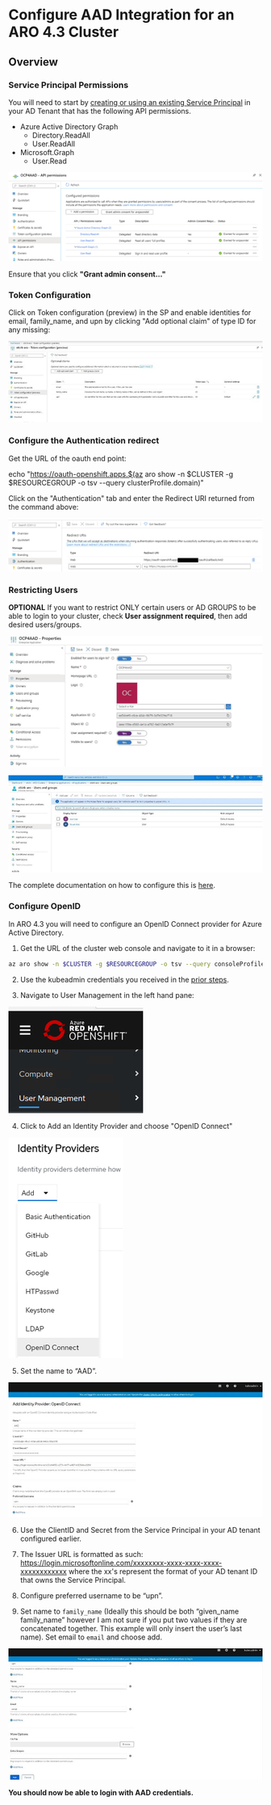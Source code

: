 # Configure AAD Integration for an ARO 4.3 Cluster

## Overview

### Service Principal Permissions

You will need to start by [creating or using an existing Service Principal](https://docs.microsoft.com/en-us/azure/openshift/howto-aad-app-configuration#create-an-azure-ad-app-registration) in your AD Tenant that has the following API permissions.  
 
-	Azure Active Directory Graph
    -	Directory.ReadAll
    -	User.ReadAll
-	Microsoft.Graph
    -   User.Read

 ![API Permissions](img/APIPermissions.png) 

Ensure that you click **"Grant admin consent…"**
 
### Token Configuration

Click on Token configuration (preview) in the SP and enable identities for email, family_name, and upn by clicking "Add optional claim" of type ID for any missing:
  
![Token Configuration](img/TokenConfiguration.jpg) 

### Configure the Authentication redirect
 
Get the URL of the oauth end point:
 
echo "https://oauth-openshift.apps.$(az aro show -n $CLUSTER -g $RESOURCEGROUP -o tsv
--query clusterProfile.domain)"
 
Click on the "Authentication" tab and enter the Redirect URI returned from the command above:
 
![Redirect URI](img/RedirectUri.png) 
 
 ### Restricting Users
 
**OPTIONAL** If you want to restrict ONLY certain users or AD GROUPS to be able to login to your cluster, check **User assignment required**, then add desired users/groups.  

![User Assignment Required](img/UserAssignmentRequired.jpg) 

![Enterprise App Users](img/EnterpriseAppUsers.jpg) 

The complete documentation on how to configure this is [here](https://docs.microsoft.com/en-us/azure/active-directory/develop/howto-restrict-your-app-to-a-set-of-users).

### Configure OpenID
 
In ARO 4.3 you will need to configure an OpenID Connect provider for Azure Active Directory.

1. Get the URL of the cluster web console and navigate to it in a browser:
```bash 
az aro show -n $CLUSTER -g $RESOURCEGROUP -o tsv --query consoleProfile.url
```

2. Use the kubeadmin credentials you received in the [prior steps](README.md).
 
3. Navigate to User Management in the left hand pane:

![User Management](img/UserManagement.png) 
 
4. Click to Add an Identity Provider and choose "OpenID Connect"
 
![Identity Providers](img/IdentityProviders.png)  
 
5. Set the name to “AAD”.  
 
![UPN](img/upn.jpg)  

6. Use the ClientID and Secret from the Service Principal in your AD tenant configured earlier.  
 
7. The Issuer URL is formatted as such: https://login.microsoftonline.com/xxxxxxxx-xxxx-xxxx-xxxx-xxxxxxxxxxxx where the xx's represent the format of your AD tenant ID that owns the Service Principal.
 
8. Configure preferred username to be “upn”.
   
9. Set name to `family_name` (Ideally this should be both “given_name family_name” however I am not sure if you put two values if they are concatenated together. This example will only insert the user’s last name). Set email to `email` and choose add.
 
![Family Name](img/familyname.jpg)  

**You should now be able to login with AAD credentials.**
